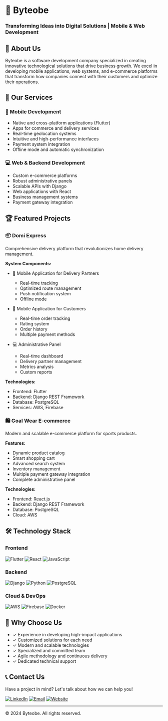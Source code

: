 

# 🚀 Byteobe
### Transforming Ideas into Digital Solutions | Mobile & Web Development

## 💫 About Us
Byteobe is a software development company specialized in creating innovative technological solutions that drive business growth. We excel in developing mobile applications, web systems, and e-commerce platforms that transform how companies connect with their customers and optimize their operations.

## 🌟 Our Services

### 📱 Mobile Development
- Native and cross-platform applications (Flutter)
- Apps for commerce and delivery services
- Real-time geolocation systems
- Intuitive and high-performance interfaces
- Payment system integration
- Offline mode and automatic synchronization

### 💻 Web & Backend Development
- Custom e-commerce platforms
- Robust administrative panels
- Scalable APIs with Django
- Web applications with React
- Business management systems
- Payment gateway integration

## 🏆 Featured Projects

### 📦 Domi Express
Comprehensive delivery platform that revolutionizes home delivery management.

**System Components:**
- 📱 Mobile Application for Delivery Partners
  - Real-time tracking
  - Optimized route management
  - Push notification system
  - Offline mode
  
- 📱 Mobile Application for Customers
  - Real-time order tracking
  - Rating system
  - Order history
  - Multiple payment methods

- 💻 Administrative Panel
  - Real-time dashboard
  - Delivery partner management
  - Metrics analysis
  - Custom reports

**Technologies:**
- Frontend: Flutter
- Backend: Django REST Framework
- Database: PostgreSQL
- Services: AWS, Firebase

### 🛍️ Goal Wear E-commerce
Modern and scalable e-commerce platform for sports products.

**Features:**
- Dynamic product catalog
- Smart shopping cart
- Advanced search system
- Inventory management
- Multiple payment gateway integration
- Complete administrative panel

**Technologies:**
- Frontend: React.js
- Backend: Django REST Framework
- Database: PostgreSQL
- Cloud: AWS

## 🛠️ Technology Stack

### Frontend
![Flutter](https://img.shields.io/badge/Flutter-02569B?style=flat&logo=flutter&logoColor=white)
![React](https://img.shields.io/badge/React-20232A?style=flat&logo=react&logoColor=61DAFB)
![JavaScript](https://img.shields.io/badge/JavaScript-F7DF1E?style=flat&logo=javascript&logoColor=black)

### Backend
![Django](https://img.shields.io/badge/Django-092E20?style=flat&logo=django&logoColor=white)
![Python](https://img.shields.io/badge/Python-3776AB?style=flat&logo=python&logoColor=white)
![PostgreSQL](https://img.shields.io/badge/PostgreSQL-316192?style=flat&logo=postgresql&logoColor=white)

### Cloud & DevOps
![AWS](https://img.shields.io/badge/AWS-232F3E?style=flat&logo=amazon-aws&logoColor=white)
![Firebase](https://img.shields.io/badge/Firebase-FFCA28?style=flat&logo=firebase&logoColor=black)
![Docker](https://img.shields.io/badge/Docker-2496ED?style=flat&logo=docker&logoColor=white)

## 💪 Why Choose Us

- ✓ Experience in developing high-impact applications
- ✓ Customized solutions for each need
- ✓ Modern and scalable technologies
- ✓ Specialized and committed team
- ✓ Agile methodology and continuous delivery
- ✓ Dedicated technical support

## 📞 Contact Us

Have a project in mind? Let's talk about how we can help you!

[![LinkedIn](https://img.shields.io/badge/LinkedIn-0077B5?style=for-the-badge&logo=linkedin&logoColor=white)](https://www.linkedin.com/company/byteobe)
[![Email](https://img.shields.io/badge/Email-D14836?style=for-the-badge&logo=gmail&logoColor=white)](mailto:contact@byteobe.com)
[![Website](https://img.shields.io/badge/Website-000000?style=for-the-badge&logo=safari&logoColor=white)](https://www.byteobe.com)

---
© 2024 Byteobe. All rights reserved.

